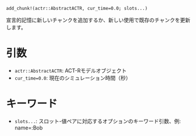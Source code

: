 ```
add_chunk!(actr::AbstractACTR, cur_time=0.0; slots...)
```

宣言的記憶に新しいチャンクを追加するか、新しい使用で既存のチャンクを更新します。

# 引数

  * `actr::AbstractACTR`: ACT-Rモデルオブジェクト
  * `cur_time=0.0`: 現在のシミュレーション時間（秒）

# キーワード

  * `slots...`: スロット-値ペアに対応するオプションのキーワード引数、例: name=:Bob
